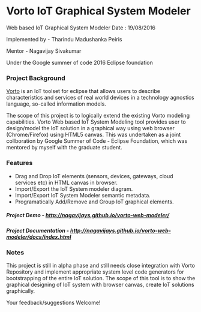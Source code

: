 # Vorto IoT Graphical System Modeler
Web based IoT Graphical System Modeler
Date : 19/08/2016

Implemented by - Tharindu Madushanka Peiris

Mentor -  Nagavijay Sivakumar

Under the Google summer of code 2016 
Eclipse foundation 

### Project Background 
[Vorto](http://www.eclipse.org/vorto/) is an IoT toolset for eclipse that allows users to describe characteristics and services of real world devices in a technology agnostics language, so-called information models.  

The scope of this project is to logically extend the existing Vorto modeling capabilities. Vorto Web based IoT System Modeling tool provides user to design/model the IoT solution in a graphical way using web browser (Chrome/Firefox) using HTML5 canvas. This was undertaken as a joint collboration by Google Summer of Code - Eclipse Foundation, which was mentored by myself with the graduate student.   

### Features 
- Drag and Drop IoT elements (sensors, devices, gateways, cloud services etc) in HTML canvas in browser.
- Import/Export the IoT System modeler diagram. 
- Import/Export IoT System Modeler semantic metadata.
- Programatically Add/Remove and Group IoT graphical elements.     

   
##### Project Demo - http://nagavijays.github.io/vorto-web-modeler/

##### Project Documentation - http://nagavijays.github.io/vorto-web-modeler/docs/index.html

### Notes 
This project is still in alpha phase and still needs close integration with Vorto Repository and implement appropriate system level code generators for bootstrapping of the entire IoT solution. 
The scope of this tool is to show the graphical designing of IoT system with browser canvas, create IoT solutions graphically.

Your feedback/suggestions Welcome! 


 
